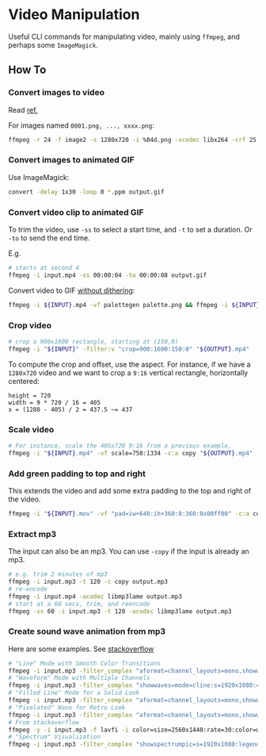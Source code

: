 # Video Manipulation

Useful CLI commands for manipulating video, mainly using `ffmpeg`, and perhaps some `ImageMagick`.

## How To

### Convert images to video

Read [ref.](https://hamelot.io/visualization/using-ffmpeg-to-convert-a-set-of-images-into-a-video/)

For images named `0001.png, ..., xxxx.png`:

```bash
ffmpeg -r 24 -f image2 -s 1280x720 -i %04d.png -vcodec libx264 -crf 25 -pix_fmt yuv420p test.mp4
```

### Convert images to animated GIF

Use ImageMagick:

```bash
convert -delay 1x30 -loop 0 *.ppm output.gif
```

### Convert video clip to animated GIF

To trim the video, use `-ss` to select a start time, and `-t` to set a duration. Or `-to` to send the end time.

E.g.

```bash
# starts at second 4
ffmpeg -i input.mp4 -ss 00:00:04 -to 00:00:08 output.gif
```

Convert video to GIF [without dithering](https://tyhopp.com/notes/ffmpeg-crosshatch):

```bash
ffmpeg -i ${INPUT}.mp4 -vf palettegen palette.png && ffmpeg -i ${INPUT}.mp4 -i palette.png -filter_complex “paletteuse=dither=none” ${OUTPUT}.gif
```


### Crop video

```bash
# crop a 900x1600 rectangle, starting at (150,0)
ffmpeg -i "${INPUT}" -filter:v "crop=900:1600:150:0" "${OUTPUT}.mp4"
```

To compute the crop and offset, use the aspect.
For instance, if we have a `1280x720` video and we want to crop a `9:16` vertical rectangle, horizontally centered:

```text
height = 720
width = 9 * 720 / 16 = 405
x = (1280 - 405) / 2 = 437.5 ~= 437
```

### Scale video

```bash
# For instance, scale the 405x720 9:16 from a previous example,
ffmpeg -i "${INPUT}.mp4" -vf scale=750:1334 -c:a copy "${OUTPUT}.mp4"
```

### Add green padding to top and right

This extends the video and add some extra padding to the top and right of the video.

```bash
ffmpeg -i "${INPUT}.mov" -vf "pad=iw+640:ih+360:0:360:0x00ff00" -c:a copy "${OUTPUT}.mp4"
```

### Extract mp3

The input can also be an mp3. You can use `-copy` if the input is already an mp3.

```bash
# e.g. trim 2 minutes of mp3
ffmpeg -i input.mp3 -t 120 -c copy output.mp3
# re-encode
ffmpeg -i input.mp4 -acodec libmp3lame output.mp3
# start at a 60 secs, trim, and reencode
ffmpeg -ss 60 -i input.mp3 -t 120 -acodec libmp3lame output.mp3
```

### Create sound wave animation from mp3

Here are some examples. See [stackoverflow](https://stackoverflow.com/a/61112012)

```bash
# "Line" Mode with Smooth Color Transitions
ffmpeg -i input.mp3 -filter_complex "aformat=channel_layouts=mono,showwaves=mode=line:s=1280x720:colors=Blue|Cyan[v]" -map "[v]" -pix_fmt yuv420p output.mp4
# "Waveform" Mode with Multiple Channels
ffmpeg -i input.mp3 -filter_complex "showwaves=mode=cline:s=1920x1080:colors=Magenta|Purple|White:split_channels=1[v]" -map "[v]" -pix_fmt yuv420p output.mp4
# "Filled Line" Mode for a Solid Look
ffmpeg -i input.mp3 -filter_complex "aformat=channel_layouts=mono,showwaves=mode=cline:s=1080x1080:colors=Green:scale=log[v]" -map "[v]" -pix_fmt yuv420p output.mp4
# "Pixelated" Wave for Retro Look
ffmpeg -i input.mp3 -filter_complex "aformat=channel_layouts=mono,showwaves=mode=p2p:s=1280x720:colors=Yellow,scale=320:-1:flags=neighbor[v]" -map "[v]" -pix_fmt yuv420p output.mp4
# From stackoverflow
ffmpeg -y -i input.mp3 -f lavfi -i color=size=2560x1440:rate=30:color=white -filter_complex "[0:a]aformat=channel_layouts=mono,showwaves=size=2560x1440:mode=cline:rate=30:colors=black[v];[1:v][v]overlay=format=auto:x=(W-w)/2:y=(H-h)/2,format=yuv420p[outv]" -map "[outv]" -map 0:a -c:v libx264 -c:a aac -shortest output.mp4
# "Spectrum" Visualization
ffmpeg -i input.mp3 -filter_complex "showspectrumpic=s=1920x1080:legend=1:mode=separate:color=rainbow[v]" -map "[v]" -pix_fmt yuv420p output.mp4
```